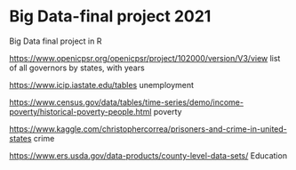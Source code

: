 # Big Data-final project 2021
Big Data final project in R

https://www.openicpsr.org/openicpsr/project/102000/version/V3/view 
list of all governors by states, with years

https://www.icip.iastate.edu/tables 
unemployment

https://www.census.gov/data/tables/time-series/demo/income-poverty/historical-poverty-people.html
poverty

https://www.kaggle.com/christophercorrea/prisoners-and-crime-in-united-states
crime

https://www.ers.usda.gov/data-products/county-level-data-sets/
Education
